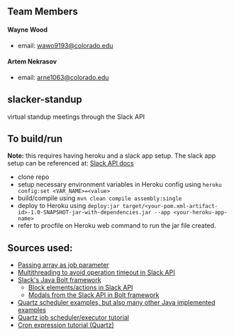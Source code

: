 ## Team Members
#### Wayne Wood 
* email: wawo9193@colorado.edu
 
#### Artem Nekrasov
*  email: arne1063@colorado.edu

## slacker-standup
virtual standup meetings through the Slack API

## To build/run
**Note:** this requires having heroku and a slack app setup. The slack app setup can be referenced at: [Slack API docs](https://api.slack.com/start)
* clone repo
* setup necessary environment variables in Heroku config using 
    ```heroku config:set <VAR_NAME>=<value>```
* build/compile using 
    ```mvn clean compile assembly:single```
* deploy to Heroku using 
    ```deploy:jar target/<your-pom.xml-artifact-id>-1.0-SNAPSHOT-jar-with-dependencies.jar --app <your-heroku-app-name>```
* refer to procfile on Heroku web command to run the jar file created.


## Sources used:
* [Passing array as job parameter](https://stackoverflow.com/a/23148027/10783453)
* [Multithreading to avoid operation timeout in Slack API](https://stackoverflow.com/a/12551542/10783453)
* [Slack's Java Bolt framework](https://api.slack.com/start/building/bolt-java)
    * [Block elements/actions in Slack API](https://api.slack.com/reference/block-kit/block-elements#multi_select )
    * [Modals from the Slack API in Bolt framework](https://api.slack.com/surfaces/modals/using)
* [Quartz scheduler examples, but also many other Java implemented examples](https://www.baeldung.com)
* [Quartz job scheduler/executor tutorial](http://www.quartz-scheduler.org/documentation/2.4.0-SNAPSHOT/tutorials/index.html)
* [Cron expression tutorial (Quartz)](http://www.quartz-scheduler.org/documentation/quartz-2.3.0/tutorials/crontrigger.html)